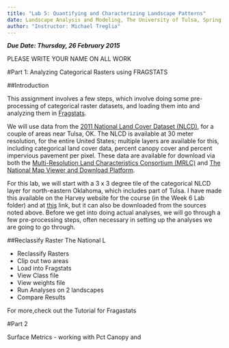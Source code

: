 ```yaml
---
title: "Lab 5: Quantifying and Characterizing Landscape Patterns"
date: Landscape Analysis and Modeling, The University of Tulsa, Spring 2015
author: "Instructor: Michael Treglia"
---
```


***Due Date: Thursday, 26 February 2015***

PLEASE WRITE YOUR NAME ON ALL WORK

#Part 1: Analyzing Categorical Rasters using FRAGSTATS

##Introduction

This assignment involves a few steps, which involve doing some pre-processing of categorical raster datasets, and loading them into and analyzing them in [Fragstats](LINK). 

We will use data from the [2011 National Land Cover Dataset (NLCD)](LINK), for a couple of areas near Tulsa, OK. The NLCD is available at 30 meter resolution, for the entire United States; multiple layers are available for this, including categorical land cover data, percent canopy cover and percent impervious pavement per pixel. These data are available for download via both the [Multi-Resolution Land Characteristics Consortium (MRLC)](http://www.mrlc.gov/) and [The National Map Viewer and Download Platform](http://viewer.nationalmap.gov/viewer/).

For this lab, we will start with a 3 x 3 degree tile of the categorical NLCD layer for north-eastern Oklahoma, which includes part of Tulsa. I have made this available on the Harvey website for the course (in the Week 6 Lab folder) and at [this](LINK) link, but it can also be downloaded from the sources noted above. Before we get into doing actual analyses, we will go through a few pre-processing steps, often necessary in setting up the analyses we are going to go through.

##Reclassify Raster
The National L

* Reclassify Rasters
* Clip out two areas
* Load into Fragstats
* View Class file
* View weights file
* Run Analyses on 2 landscapes
* Compare Results

For more,check out the Tutorial for Fragastats

#Part 2

Surface Metrics - working with Pct Canopy and 